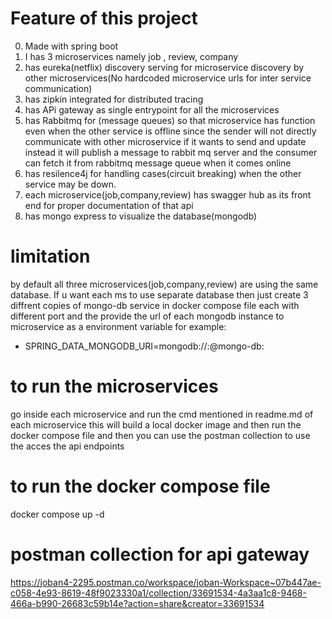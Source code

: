 # Feature of this project
0) Made with spring boot
1) I has 3 microservices namely job , review, company
2) has eureka(netflix) discovery serving for microservice discovery by other microservices(No hardcoded microservice urls for inter service communication) 
3) has zipkin integrated for distributed tracing
4) has APi gateway as single entrypoint for all the microservices
5) has Rabbitmq for (message queues) so that microservice has function even when the other service is offline since the sender will not directly communicate with other microservice if it wants to send and update instead it will publish a message to rabbit mq server and the consumer can fetch it from rabbitmq message queue when it comes online
6) has resilence4j for handling cases(circuit breaking) when the other service may be down. 
7) each microservice(job,company,review) has swagger hub as its front end for proper documentation of that api
8) has mongo express to visualize the database(mongodb)

# limitation
by default all three microservices(job,company,review) are using the same database. If u want each ms to use separate database then just create 3 diffrent copies of mongo-db service in docker compose file each with different port and the provide the url of each mongodb instance to microservice as a environment variable for example:
  - SPRING_DATA_MONGODB_URI=mongodb://<username>:<password>@mongo-db:<port>

# to run the microservices
go inside each microservice and run the cmd mentioned in readme.md of each microservice
this will build a local docker image and then run the docker compose file and then you can use the postman collection to use the acces the api endpoints

# to run the docker compose file
 docker compose up -d

# postman collection for api gateway
https://joban4-2295.postman.co/workspace/joban-Workspace~07b447ae-c058-4e93-8619-48f9023330a1/collection/33691534-4a3aa1c8-9468-466a-b990-26683c59b14e?action=share&creator=33691534